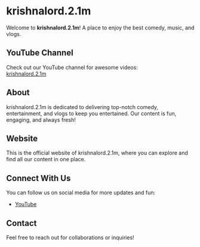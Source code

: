 # krishnalord.2.1m

Welcome to **krishnalord.2.1m**! A place to enjoy the best comedy, music, and vlogs.

## YouTube Channel
Check out our YouTube channel for awesome videos:  
[krishnalord.2.1m](https://youtube.com/@krishnalord.2.1m)

## About
krishnalord.2.1m is dedicated to delivering top-notch comedy, entertainment, and vlogs to keep you entertained. Our content is fun, engaging, and always fresh!

## Website
This is the official website of krishnalord.2.1m, where you can explore and find all our content in one place.

## Connect With Us
You can follow us on social media for more updates and fun:
- [YouTube](https://youtube.com/@krishnalord.2.1m)

## Contact
Feel free to reach out for collaborations or inquiries!
